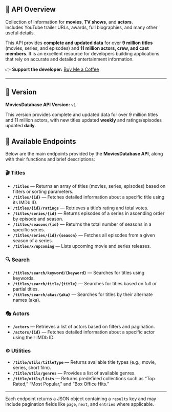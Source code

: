 ## 🧩 API Overview  

Collection of information for **movies**, **TV shows**, and **actors**.  
Includes YouTube trailer URLs, awards, full biographies, and many other useful details.  

This API provides **complete and updated data** for over **9 million titles** (movies, series, and episodes) and **11 million actors, crew, and cast members**. It is an excellent resource for developers building applications that rely on accurate and detailed entertainment information.  

👉 **Support the developer:** [Buy Me a Coffee](https://www.buymeacoffee.com/SAdrian13)  

---

## 🔖 Version  

**MoviesDatabase API Version:** `v1`  

This version provides complete and updated data for over 9 million titles and 11 million actors, with new titles updated **weekly** and ratings/episodes updated **daily**.

## 🔗 Available Endpoints  

Below are the main endpoints provided by the **MoviesDatabase API**, along with their functions and brief descriptions:

### 🎬 Titles  
- **`/titles`** — Returns an array of titles (movies, series, episodes) based on filters or sorting parameters.  
- **`/titles/{id}`** — Fetches detailed information about a specific title using its IMDb ID.  
- **`/titles/{id}/ratings`** — Retrieves a title’s rating and total votes.  
- **`/titles/series/{id}`** — Returns episodes of a series in ascending order by episode and season.  
- **`/titles/seasons/{id}`** — Returns the total number of seasons in a specific series.  
- **`/titles/series/{id}/{season}`** — Fetches all episodes from a given season of a series.  
- **`/titles/x/upcoming`** — Lists upcoming movie and series releases.  

### 🔍 Search  
- **`/titles/search/keyword/{keyword}`** — Searches for titles using keywords.  
- **`/titles/search/title/{title}`** — Searches for titles based on full or partial titles.  
- **`/titles/search/akas/{aka}`** — Searches for titles by their alternate names (aka).  

### 🎭 Actors  
- **`/actors`** — Retrieves a list of actors based on filters and pagination.  
- **`/actors/{id}`** — Fetches detailed information about a specific actor using their IMDb ID.  

### ⚙️ Utilities  
- **`/title/utils/titleType`** — Returns available title types (e.g., movie, series, short film).  
- **`/title/utils/genres`** — Provides a list of available genres.  
- **`/title/utils/lists`** — Returns predefined collections such as “Top Rated,” “Most Popular,” and “Box Office Hits.”  

---

Each endpoint returns a JSON object containing a `results` key and may include pagination fields like `page`, `next`, and `entries` where applicable.

